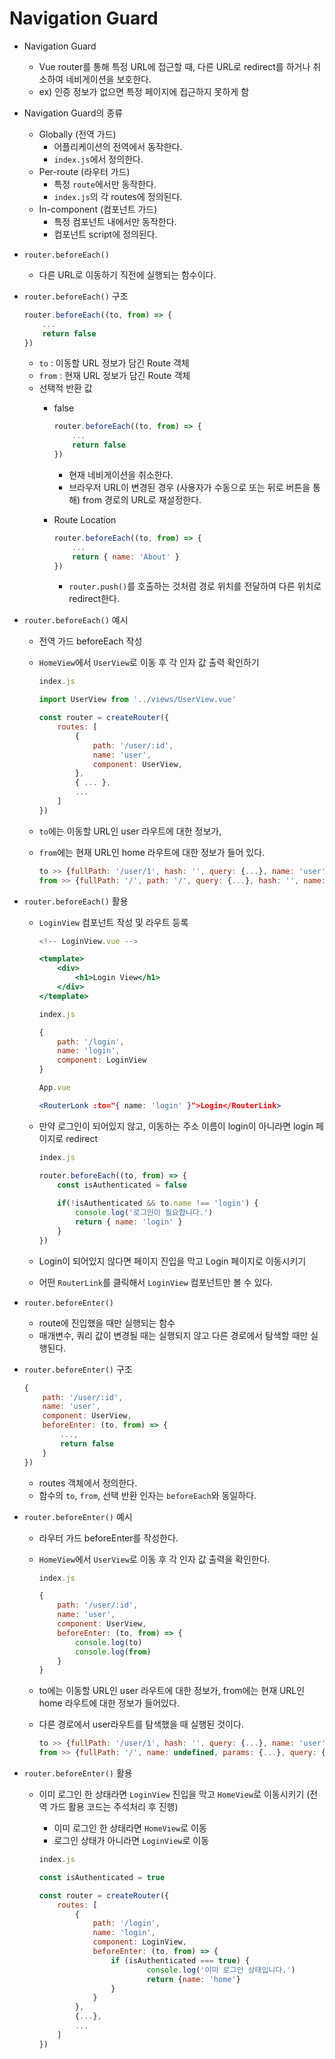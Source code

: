 # Navigation Guard

- Navigation Guard
    - Vue router를 통해 특정 URL에 접근할 때, 다른 URL로 redirect를 하거나 취소하여 네비게이션을 보호한다.
    - ex) 인증 정보가 없으면 특정 페이지에 접근하지 못하게 함

- Navigation Guard의 종류
    - Globally (전역 가드)
        - 어플리케이션의 전역에서 동작한다.
        - `index.js`에서 정의한다.
    - Per-route (라우터 가드)
        - 특정 `route`에서만 동작한다.
        - `index.js`의 각 routes에 정의된다.
    - In-component (컴포넌트 가드)
        - 특정 컴포넌트 내에서만 동작한다.
        - 컴포넌트 script에 정의된다.

- `router.beforeEach()`
    - 다른 URL로 이동하기 직전에 실행되는 함수이다.

- `router.beforeEach()` 구조
    
    ```jsx
    router.beforeEach((to, from) => {
    	...
    	return false
    })
    ```
    
    - `to` : 이동할 URL 정보가 담긴 Route 객체
    - `from` : 현재 URL 정보가 담긴 Route 객체
    - 선택적 반환 값
        - false
            
            ```jsx
            router.beforeEach((to, from) => {
            	...
            	return false
            })
            ```
            
            - 현재 네비게이션을 취소한다.
            - 브라우저 URL이 변경된 경우 (사용자가 수동으로 또는 뒤로 버튼을 통해) from 경로의 URL로 재설정한다.
        - Route Location
            
            ```jsx
            router.beforeEach((to, from) => {
            	...
            	return { name: 'About' }
            })
            ```
            
            - `router.push()`를 호출하는 것처럼 경로 위치를 전달하여 다른 위치로 redirect한다.

- `router.beforeEach()` 예시
    - 전역 가드 beforeEach 작성
    - `HomeView`에서 `UserView`로 이동 후 각 인자 값 출력 확인하기
        
        ```jsx
        index.js
        
        import UserView from '../views/UserView.vue'
        
        const router = createRouter({
        	routes: [
        		{
        			path: '/user/:id',
        			name: 'user',
        			component: UserView,
        		},
        		{ ... },
        		...
        	]
        })
        ```
        
    - `to`에는 이동할 URL인 user 라우트에 대한 정보가,
    - `from`에는 현재 URL인 home 라우트에 대한 정보가 들어 있다.
        
        ```jsx
        to >> {fullPath: '/user/1', hash: '', query: {...}, name: 'user', path: '/user/1', ...}
        from >> {fullPath: '/', path: '/', query: {...}, hash: '', name: 'home', ...}
        ```
        

- `router.beforeEach()` 활용
    - `LoginView` 컴포넌트 작성 및 라우트 등록
        
        
        ```jsx
        <!-- LoginView.vue -->
        
        <template>
        	<div>
        		<h1>Login View</h1>
        	</div>
        </template>
        ```
        
        ```jsx
        index.js
        
        {
        	path: '/login',
        	name: 'login',
        	component: LoginView
        }
        ```
        
        ```jsx
        App.vue
        
        <RouterLonk :to="{ name: 'login' }">Login</RouterLink>
        ```
        
    - 만약 로그인이 되어있지 않고, 이동하는 주소 이름이 login이 아니라면 login 페이지로 redirect
        
        ```jsx
        index.js
        
        router.beforeEach((to, from) => {
        	const isAuthenticated = false
        		
        	if(!isAuthenticated && to.name !== 'login') {
        		console.log('로그인이 필요합니다.')
        		return { name: 'login' }
        	}
        })
        ```
        
    - Login이 되어있지 않다면 페이지 진입을 막고 Login 페이지로 이동시키기
    - 어떤 `RouterLink`를 클릭해서 `LoginView` 컴포넌트만 볼 수 있다.

- `router.beforeEnter()`
    - route에 진입했을 때만 실행되는 함수
    - 매개변수, 쿼리 값이 변경될 때는 실행되지 않고 다른 경로에서 탐색할 때만 실행된다.

- `router.beforeEnter()` 구조
    
    ```jsx
    {
    	path: '/user/:id',
    	name: 'user',
    	component: UserView,
    	beforeEnter: (to, from) => {
    		...,
    		return false
    	}
    })
    ```
    
    - routes 객체에서 정의한다.
    - 함수의 `to`, `from`, 선택 반환 인자는 `beforeEach`와 동일하다.

- `router.beforeEnter()` 예시
    - 라우터 가드 beforeEnter를 작성한다.
    - `HomeView`에서 `UserView`로 이동 후 각 인자 값 출력을 확인한다.
        
        ```jsx
        index.js
        
        {
        	path: '/user/:id',
        	name: 'user',
        	component: UserView,
        	beforeEnter: (to, from) => {
        		console.log(to)
        		console.log(from)
        	}
        }
        ```
        
    - to에는 이동할 URL인 user 라우트에 대한 정보가, from에는 현재 URL인 home 라우트에 대한 정보가 들어있다.
    - 다른 경로에서 user라우트를 탐색했을 때 실행된 것이다.
        
        ```jsx
        to >> {fullPath: '/user/1', hash: '', query: {...}, name: 'user', path: '/user/1', ...}
        from >> {fullPath: '/', name: undefined, params: {...}, query: {...}, hash: '', ...}
        ```
        

- `router.beforeEnter()` 활용
    - 이미 로그인 한 상태라면 `LoginView` 진입을 막고 `HomeView`로 이동시키기 (전역 가드 활용 코드는 주석처리 후 진행)
        - 이미 로그인 한 상태라면 `HomeView`로 이동
        - 로그인 상태가 아니라면 `LoginView`로 이동
        
        ```jsx
        index.js
        
        const isAuthenticated = true
        
        const router = createRouter({
        	routes: [
        		{
        			path: '/login',
        			name: 'login',
        			component: LoginView,
        			beforeEnter: (to, from) => {
        				if (isAuthenticated === true) {
        						console.log('이미 로그인 상태입니다.')
        						return {name: 'home'}
        				}
        			}
        		},
        		{...},
        		...
        	]
        })
        ```